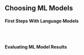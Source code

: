 ## Choosing ML Models

#### First Steps With Language Models 
<code>
    <script src="https://gist.github.com/skyfallsin/689ebceca5de47dfff2aecaa502c1bc9.js"></script>
</code>

#### Evaluating ML Model Results
